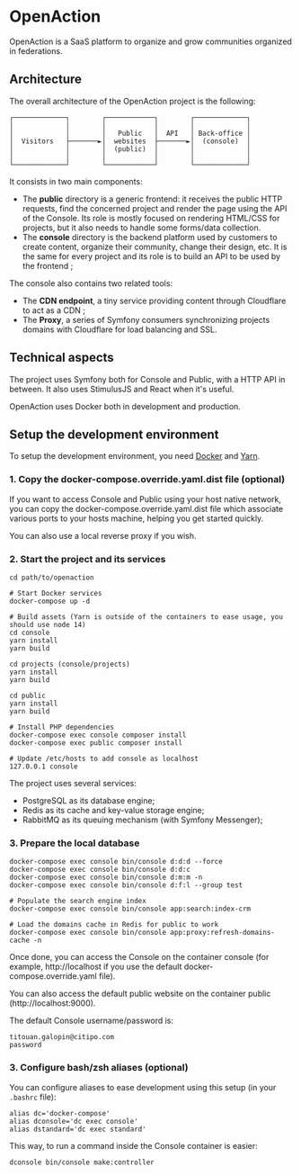 # OpenAction

OpenAction is a SaaS platform to organize and grow communities organized in federations.

## Architecture

The overall architecture of the OpenAction project is the following:

```
┌─────────────┐        ┌────────────┐        ┌─────────────┐
│             │        │            │        │             │
│             │        │   Public   │  API   │ Back-office │
│  Visitors   ├───────►│  websites  ├───────►│  (console)  │
│             │        │  (public)  │        │             │
│             │        │            │        │             │
└─────────────┘        └────────────┘        └─────────────┘
```

It consists in two main components:

* The **public** directory is a generic frontend: it receives the public HTTP
  requests, find the concerned project and render the page using the API of 
  the Console. Its role is mostly focused on rendering HTML/CSS for projects, 
  but it also needs to handle some forms/data collection.
* The **console** directory is the backend platform used by customers to create 
  content, organize their community, change their design, etc. It is the same for
  every project and its role is to build an API to be used by the frontend ;
  
The console also contains two related tools:

* The **CDN endpoint**, a tiny service providing content through Cloudflare 
  to act as a CDN ;
* The **Proxy**, a series of Symfony consumers synchronizing projects domains
  with Cloudflare for load balancing and SSL.
  
## Technical aspects

The project uses Symfony both for Console and Public, with a HTTP API in between.
It also uses StimulusJS and React when it's useful.

OpenAction uses Docker both in development and production.

## Setup the development environment

To setup the development environment, you need [Docker](https://docs.docker.com/get-docker/) 
and [Yarn](https://classic.yarnpkg.com/en/docs/install).

### 1. Copy the docker-compose.override.yaml.dist file (optional)

If you want to access Console and Public using your host native network,
you can copy the docker-compose.override.yaml.dist file which associate
various ports to your hosts machine, helping you get started quickly.

You can also use a local reverse proxy if you wish.

### 2. Start the project and its services

```
cd path/to/openaction

# Start Docker services
docker-compose up -d

# Build assets (Yarn is outside of the containers to ease usage, you should use node 14)
cd console
yarn install
yarn build

cd projects (console/projects)
yarn install
yarn build

cd public
yarn install
yarn build

# Install PHP dependencies
docker-compose exec console composer install
docker-compose exec public composer install

# Update /etc/hosts to add console as localhost
127.0.0.1 console
```

The project uses several services:

* PostgreSQL as its database engine;
* Redis as its cache and key-value storage engine;
* RabbitMQ as its queuing mechanism (with Symfony Messenger);

### 3. Prepare the local database

```
docker-compose exec console bin/console d:d:d --force
docker-compose exec console bin/console d:d:c
docker-compose exec console bin/console d:m:m -n
docker-compose exec console bin/console d:f:l --group test

# Populate the search engine index
docker-compose exec console bin/console app:search:index-crm

# Load the domains cache in Redis for public to work
docker-compose exec console bin/console app:proxy:refresh-domains-cache -n
```

Once done, you can access the Console on the container console
(for example, http://localhost if you use the default docker-compose.override.yaml file).

You can also access the default public website on the container public (http://localhost:9000).

The default Console username/password is:

```
titouan.galopin@citipo.com
password
```

### 3. Configure bash/zsh aliases (optional)

You can configure aliases to ease development using this setup (in your `.bashrc` file):

```
alias dc='docker-compose'
alias dconsole='dc exec console'
alias dstandard='dc exec standard'
```

This way, to run a command inside the Console container is easier:

```
dconsole bin/console make:controller 
```
